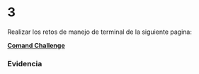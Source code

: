 # 3

Realizar los retos de manejo de terminal de la siguiente pagina:

[**Comand Challenge**](https://cmdchallenge.com/)

### Evidencia

